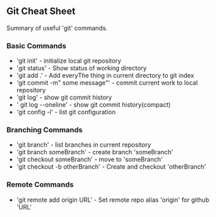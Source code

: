 ## Git Cheat Sheet

Summary of useful 'git' commands.

### Basic Commands
* 'git init' - initialize local git repository
* 'git status' - Show status of working directory
* 'git add .' - Add everyThe thing in current directory to git index
* 'git commit -m" some message"' - commit current work to local repository
* 'git log' - show git commit history
* ' git log --oneline' - show git commit history(compact)
* 'git config -l' - list git configuration

### Branching Commands
* 'git branch' - list branches in current repository
* 'git branch someBranch' - create branch 'someBranch'
* 'git checkout someBranch' - move to 'someBranch'
* 'git checkout -b otherBranch' - Create and checkout 'otherBranch'

### Remote Commands
* 'git remote add origin URL' - Set remote repo alias 'origin' for github 'URL'

